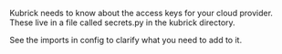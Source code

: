 Kubrick needs to know about the access keys for your cloud provider. These live
in a file called secrets.py in the kubrick directory. 

See the imports in config to clarify what you need to add to it. 
